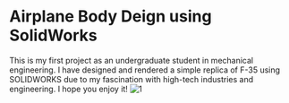 # Airplane Body Deign using SolidWorks
This is my first project as an undergraduate student in mechanical engineering. I have designed and rendered a simple replica of F-35 using SOLIDWORKS due to my fascination with high-tech industries and engineering. I hope you enjoy it!
![1](https://github.com/user-attachments/assets/6a5b274c-8d8d-4b38-832f-54d33e61c5ac)

